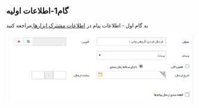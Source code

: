 ﻿## گام1-اطلاعات اولیه

به گام اول - اطلاعات پیام در <a href="file%3A%2F%2F%2FC%3A%5CUsers%5CH.abasi%5CDesktop%5Chelp%5Cmd%20help%5C%D8%AA%D8%A8%D9%84%DB%8C%D8%BA%D8%A7%D8%AA%5Cmoshtarak-abzar%5Cgam%20yk%5Cgam-yk.md" target="_blank">اطلاعات مشترک ابزارها </a>مراجعه کنید

![](advertising-sendingprint-firststep.png)


